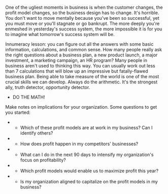 
One of the ugliest moments in business is when the customer changes, the profit model changes, so the business design has to change. It's horrible. You don't want to move mentally because you've been so successful, yet you must move or you'll stagnate or go bankrupt. The more deeply you're enmeshed in yesterday's success system, the more impossible it is for you to imagine what tomorrow's success system will be.

Innumeracy lesson: you can figure out all the answers with some basic information, calculations, and common sense.
How many people really ask the right questions about a business plan, a new product launch, a major investment, a marketing campaign, an HR program?
Many people in business aren't used to thinking this way. You can usually work out less than 7 calculations that will blow up an impressive but fatally-flawed business plan.
Being able to take measure of the world is one of the most crucial skills we can develop.
Always do the arithmetic. It's the strongest ally, truth detector, opportunity detector.
- DO THE MATH!

Make notes on implications for your organization. Some questions to get you started:
* - Which of these profit models are at work in my business? Can I identify others?
* - How does profit happen in my competitors' businesses?
* - What can I do in the next 90 days to intensify my organization's focus on profitability?
* - Which profit models would enable us to maximize profit this year?
* - Is my organization aligned to capitalize on the profit models in my business?
